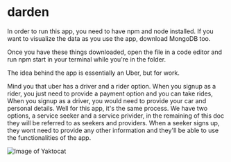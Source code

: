 # darden
In order to run this app, you need to have npm and node installed. If you want to visualize the data as you use the app,
download MongoDB too. 

Once you have these things downloaded, open the file in a code editor and run npm start in your terminal while you're 
in the folder. 


The idea behind the app is essentially an Uber, but for work. 

Mind you that uber has a driver and a rider option. When you signup as a rider, you just need to provide a payment option 
and you can take rides, When you signup as a driver, you would need to provide your car and personal details. Well for this 
app, it's the same process. We have two options, a service seeker and a service privider, in the remaining of this doc they
will be referred to as seekers and providers. When a seeker signs up, they wont need to provide any other information and 
they'll be able to use the functionalities of the app. 

![Image of Yaktocat](https://octodex.github.com/images/yaktocat.png)
